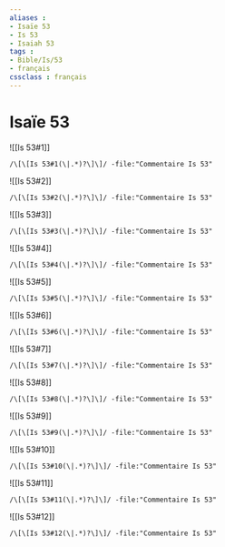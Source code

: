```yaml
---
aliases : 
- Isaïe 53
- Is 53
- Isaiah 53
tags : 
- Bible/Is/53
- français
cssclass : français
---
```


# Isaïe 53

![[Is 53#1]]

```query
/\[\[Is 53#1(\|.*)?\]\]/ -file:"Commentaire Is 53"
```

![[Is 53#2]]

```query
/\[\[Is 53#2(\|.*)?\]\]/ -file:"Commentaire Is 53"
```

![[Is 53#3]]

```query
/\[\[Is 53#3(\|.*)?\]\]/ -file:"Commentaire Is 53"
```

![[Is 53#4]]

```query
/\[\[Is 53#4(\|.*)?\]\]/ -file:"Commentaire Is 53"
```

![[Is 53#5]]

```query
/\[\[Is 53#5(\|.*)?\]\]/ -file:"Commentaire Is 53"
```

![[Is 53#6]]

```query
/\[\[Is 53#6(\|.*)?\]\]/ -file:"Commentaire Is 53"
```

![[Is 53#7]]

```query
/\[\[Is 53#7(\|.*)?\]\]/ -file:"Commentaire Is 53"
```

![[Is 53#8]]

```query
/\[\[Is 53#8(\|.*)?\]\]/ -file:"Commentaire Is 53"
```

![[Is 53#9]]

```query
/\[\[Is 53#9(\|.*)?\]\]/ -file:"Commentaire Is 53"
```

![[Is 53#10]]

```query
/\[\[Is 53#10(\|.*)?\]\]/ -file:"Commentaire Is 53"
```

![[Is 53#11]]

```query
/\[\[Is 53#11(\|.*)?\]\]/ -file:"Commentaire Is 53"
```

![[Is 53#12]]

```query
/\[\[Is 53#12(\|.*)?\]\]/ -file:"Commentaire Is 53"
```

